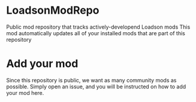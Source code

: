 # LoadsonModRepo
Public mod repository that tracks actively-developend Loadson mods
This mod automatically updates all of your installed mods that are part of this repository

# Add your mod
Since this repository is public, we want as many community mods as possible.
Simply open an issue, and you will be instructed on how to add your mod here.
